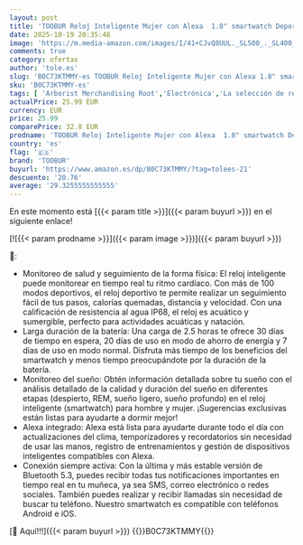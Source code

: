 ```yaml
---
layout: post
title: 'TOOBUR Reloj Inteligente Mujer con Alexa  1.8" smartwatch Deportivo con 100 Deportes  Recibir y Contestar Llamadas  Podómetro y pulsómetro  IP68 Impermeable Nadar  Compatible con Android iOS'
date: 2025-10-19 20:35:48
image: 'https://m.media-amazon.com/images/I/41+CJvQ8UUL._SL500_._SL400_.jpg'
comments: true
category: ofertas
author: 'tole.es'
slug: 'B0C73KTMMY-es TOOBUR Reloj Inteligente Mujer con Alexa 1.8" smartwatch...'
sku: 'B0C73KTMMY-es'
tags: [ 'Arborist Merchandising Root','Electrónica','La selección de relojes inteligentes','Moda','Moda Mujer','Relojes para mujer','Self Service','Smartwatches','Smartwatches Fashion para Mujer','Special Features Stores','Tecnología para vestir','android','c8538d25-3af9-48d3-aeff-5f3ce5572a36_0','c8538d25-3af9-48d3-aeff-5f3ce5572a36_8301','toobur','🇪🇸', ]
actualPrice: 25.99 EUR
currency: EUR
price: 25.99
comparePrice: 32.8 EUR
prodname: 'TOOBUR Reloj Inteligente Mujer con Alexa  1.8" smartwatch Deportivo con 100 Deportes  Recibir y Contestar Llamadas  Podómetro y pulsómetro  IP68 Impermeable Nadar  Compatible con Android iOS'
country: 'es'
flag: '🇪🇸'
brand: 'TOOBUR'
buyurl: 'https://www.amazon.es/dp/B0C73KTMMY/?tag=tolees-21'
descuento: '20.76'
average: '29.3255555555555'
---
```


En este momento está [{{< param title >}}]({{< param buyurl >}}) en el siguiente enlace!

[![{{< param prodname >}}]({{< param image >}})]({{< param buyurl >}})

🔎:

- Monitoreo de salud y seguimiento de la forma física: El reloj inteligente puede monitorear en tiempo real tu ritmo cardíaco. Con más de 100 modos deportivos, el reloj deportivo te permite realizar un seguimiento fácil de tus pasos, calorías quemadas, distancia y velocidad. Con una calificación de resistencia al agua IP68, el reloj es acuático y sumergible, perfecto para actividades acuáticas y natación.
- Larga duración de la batería: Una carga de 2.5 horas te ofrece 30 días de tiempo en espera, 20 días de uso en modo de ahorro de energía y 7 días de uso en modo normal. Disfruta más tiempo de los beneficios del smartwatch y menos tiempo preocupándote por la duración de la batería.
- Monitoreo del sueño: Obtén información detallada sobre tu sueño con el análisis detallado de la calidad y duración del sueño en diferentes etapas (despierto, REM, sueño ligero, sueño profundo) en el reloj inteligente (smartwatch) para hombre y mujer. ¡Sugerencias exclusivas están listas para ayudarte a dormir mejor!
- Alexa integrado: Alexa está lista para ayudarte durante todo el día con actualizaciones del clima, temporizadores y recordatorios sin necesidad de usar las manos, registro de entrenamientos y gestión de dispositivos inteligentes compatibles con Alexa.
- Conexión siempre activa: Con la última y más estable versión de Bluetooth 5.3, puedes recibir todas tus notificaciones importantes en tiempo real en tu muñeca, ya sea SMS, correo electrónico o redes sociales. También puedes realizar y recibir llamadas sin necesidad de buscar tu teléfono. Nuestro smartwatch es compatible con teléfonos Android e iOS.

[🛒 Aquí!!!]({{< param buyurl >}})
{{<world>}}B0C73KTMMY{{</world>}}
